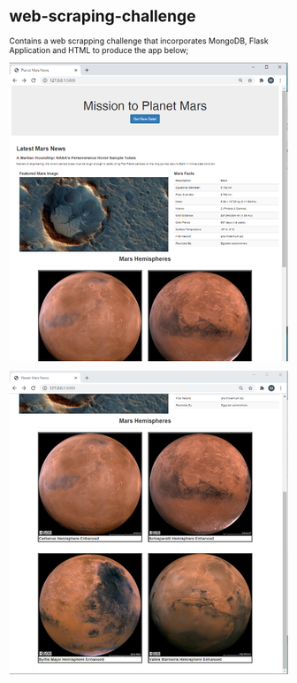 # web-scraping-challenge
Contains a web scrapping challenge that incorporates MongoDB, Flask Application and HTML to produce the app below;

![page1](Missions_to_Mars/images/page1.PNG)

![page1](Missions_to_Mars/images/page2.PNG)